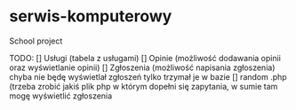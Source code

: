 # serwis-komputerowy
School project 

TODO: 
[] Usługi (tabela z usługami)
[] Opinie (możliwość dodawania opinii oraz wyświetlanie opinii)
[] Zgłoszenia (możliwość napisania zgłoszenia) chyba nie będę wyświetlał zgłoszeń tylko trzymał je w bazie
[] random .php (trzeba zrobić jakiś plik php w którym dopełni się zapytania, w sumie tam mogę wyświetlić zgłoszenia
